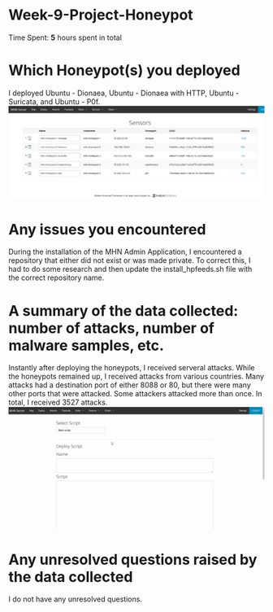 # Week-9-Project-Honeypot
Time Spent: **5** hours spent in total

# Which Honeypot(s) you deployed
I deployed Ubuntu - Dionaea, Ubuntu - Dionaea with HTTP, Ubuntu - Suricata, and Ubuntu - P0f.
![](Sensors.png)

# Any issues you encountered
During the installation of the MHN Admin Application, I encountered a repository that either did not exist or was made private. To correct this, I had to do some research and then update the install_hpfeeds.sh file with the correct repository name. 

# A summary of the data collected: number of attacks, number of malware samples, etc.
Instantly after deploying the honeypots, I received serveral attacks. While the honeypots remained up, I received attacks from various countries. Many attacks had a destination port of either 8088 or 80, but there were many other ports that were attacked. Some attackers attacked more than once. In total, I received 3527 attacks.
![](honeypot.gif)

# Any unresolved questions raised by the data collected
I do not have any unresolved questions.
